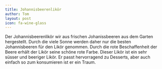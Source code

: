 ```yaml
---
title: Johannisbeerenlikör
author: Tom
layout: post
icon: fa-wine-glass
---
```

Der Johannisbeerenlikör wir aus frischen Johanissbeeren aus dem Garten hergestellt.
Durch die viele Sonne werden daher nur die besten Johannisbeeren für den Likör genommen.
Durch die rote Beschaffenheit der Beere erhält der Likör seine schöne rote Farbe.
Dieser Likör ist ein sehr süsser und beeriger Likör. Er passt hervorragend zu Desserts,
aber auch einfach so zum konsumieren ist er ein Traum.